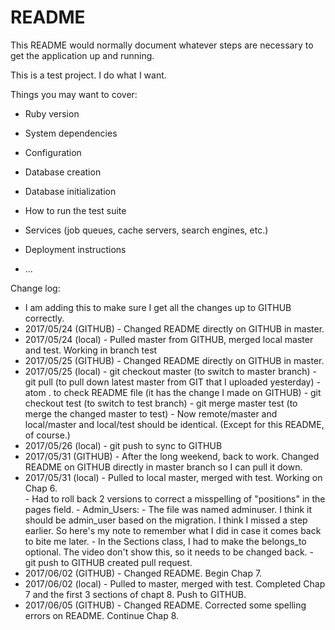 # README

This README would normally document whatever steps are necessary to get the
application up and running.

This is a test project.  I do what I want.

Things you may want to cover:

* Ruby version

* System dependencies

* Configuration

* Database creation

* Database initialization

* How to run the test suite

* Services (job queues, cache servers, search engines, etc.)

* Deployment instructions

* ...

Change log:
- I am adding this to make sure I get all the changes up to GITHUB correctly.
- 2017/05/24 (GITHUB) - Changed README directly on GITHUB in master.
- 2017/05/24 (local) - Pulled master from GITHUB, merged local master and test.  Working in branch test
- 2017/05/25 (GITHUB) - Changed README directly on GITHUB in master.
- 2017/05/25 (local) - git checkout master (to switch to master branch)
              - git pull (to pull down latest master from GIT that I uploaded yesterday)
              - atom . to check README file (it has the change I made on GITHUB)
              - git checkout test (to switch to test branch)
              - git merge master test (to merge the changed master to test)
              - Now remote/master and local/master and local/test should be identical.  (Except for this README, of course.)
- 2017/05/26 (local) - git push to sync to GITHUB
- 2017/05/31 (GITHUB) - After the long weekend, back to work.  Changed README on GITHUB directly in master branch so I can pull it down.
- 2017/05/31 (local) - Pulled to local master, merged with test.  Working on Chap 6.            
              - Had to roll back 2 versions to correct a misspelling of "positions" in the pages field.
              - Admin_Users: - The file was named adminuser.  I think it should be admin_user based on the migration.  I think I missed a step earlier.  So here's my note to remember what I did in case it comes back to bite me later.
              - In the Sections class, I had to make the belongs_to optional.  The video don't show this, so it needs to be changed back.
              - git push to GITHUB created pull request.   
- 2017/06/02 (GITHUB) - Changed README.  Begin Chap 7.
- 2017/06/02 (local) - Pulled to master, merged with test.  Completed Chap 7 and the first 3 sections of chapt 8.  Push to GITHUB.
- 2017/06/05 (GITHUB) - Changed README.  Corrected some spelling errors on README.  Continue Chap 8.
